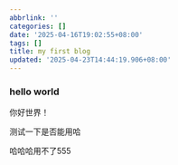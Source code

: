 ```yaml
---
abbrlink: ''
categories: []
date: '2025-04-16T19:02:55+08:00'
tags: []
title: my first blog
updated: '2025-04-23T14:44:19.906+08:00'
---
```

### hello world

你好世界！

测试一下是否能用哈

哈哈哈用不了555
